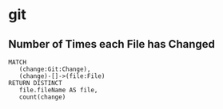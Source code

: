 # git

## Number of Times each File has Changed

```text
MATCH
   (change:Git:Change),
   (change)-[]->(file:File)
RETURN DISTINCT
   file.fileName AS file,
   count(change)
```

